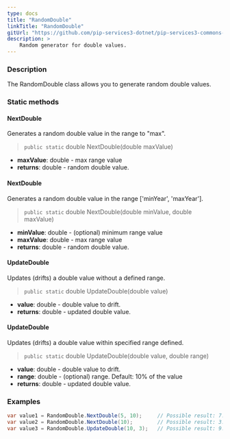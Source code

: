 ```yaml
---
type: docs
title: "RandomDouble"
linkTitle: "RandomDouble"
gitUrl: "https://github.com/pip-services3-dotnet/pip-services3-commons-dotnet"
description: >
    Random generator for double values.
---
```


### Description

The RandomDouble class allows you to generate random double values.

### Static methods

#### NextDouble
Generates a random double value in the range to "max".

> `public static` double NextDouble(double maxValue)

- **maxValue**: double - max range value
- **returns**: double - random double value.


#### NextDouble
Generates a random double value in the range ['minYear', 'maxYear'].

> `public static` double NextDouble(double minValue, double maxValue)		


- **minValue**: double - (optional) minimum range value
- **maxValue**: double - max range value
- **returns**: double - random double value.


#### UpdateDouble
Updates (drifts) a double value without a defined range.

> `public static` double UpdateDouble(double value)

- **value**: double - double value to drift.
- **returns**: double - updated double value.


#### UpdateDouble
Updates (drifts) a double value within specified range defined.

> `public static` double UpdateDouble(double value, double range)

- **value**: double - double value to drift.
- **range**: double - (optional) range. Default: 10% of the value
- **returns**: double - updated double value.

### Examples

```cs
var value1 = RandomDouble.NextDouble(5, 10);     // Possible result: 7.3
var value2 = RandomDouble.NextDouble(10);        // Possible result: 3.7
var value3 = RandomDouble.UpdateDouble(10, 3);   // Possible result: 9.2

```
